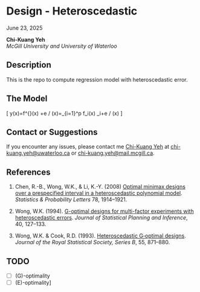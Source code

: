 # Design - Heteroscedastic

June 23, 2025

**Chi-Kuang Yeh**  
*McGill University and University of Waterloo*

## Description

This is the repo to compute regression model with heteroscedastic error.

## The Model

\[ y(x)=f^{}(x) +e / (x)=\_{i=1}^p f_i(x) \_i+e / (x) \]

## Contact or Suggestions

If you encounter any issues, please contact me [Chi-Kuang
Yeh](https://chikuang.github.io/) at <chi-kuang.yeh@uwaterloo.ca> or
<chi-kuang.yeh@mail.mcgill.ca>.

## References

1.  Chen, R.-B., Wong, W.K., & Li, K.-Y. (2008) [Optimal minimax designs
    over a prespecified interval in a heteroscedastic polynomial
    model](https://www.sciencedirect.com/science/article/pii/S0167715208000588?casa_token=CSYGIaqcSycAAAAA:xH69BebDGq6GYitdc3m28CCcE8AFU8a0qL8DbHifzMxgyAwuP-7MBltelbBokw9QiVl8wz9bsjQ).
    *Statistics & Probability Letters* 78, 1914–1921.

2.  Wong, W.K. (1994). [G-optimal designs for multi-factor experiments
    with heteroscedastic
    errors](https://www.sciencedirect.com/science/article/pii/0378375894901465).
    *Journal of Statistical Planning and Inference*, 40, 127–133.

3.  Wong, W.K. & Cook, R.D. (1993). [Heteroscedastic G‐optimal
    designs](https://www.jstor.org/stable/2345999). *Journal of the
    Royal Statistical Society, Series B*, 55, 871–880.

## TODO

- [ ] (G)-optimality
- [ ] (E)-optimality\]

